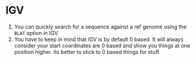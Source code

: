 # IGV

1. You can quickly search for a sequence against a ref genome using the `BLAT` option in IGV.
2. You have to keep in mind that IGV is by default 0 based. It will always consider your start coordinates are 0 based and show you things at one position higher. Its better to stick to 0 based things for stuff.

